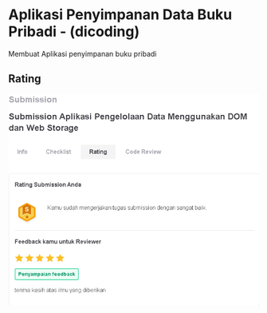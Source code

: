# Aplikasi Penyimpanan Data Buku Pribadi - (dicoding)
Membuat Aplikasi penyimpanan buku pribadi

## Rating
![rating](/screenshot/rating.png)